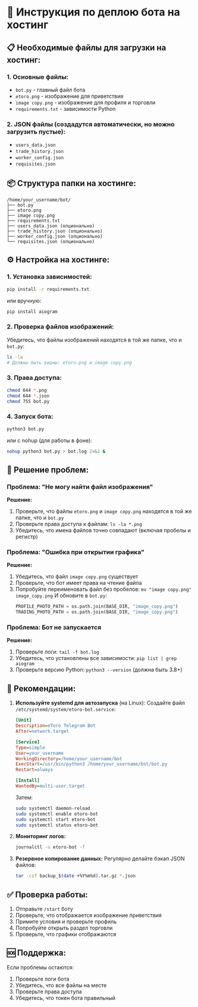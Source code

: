 # 🚀 Инструкция по деплою бота на хостинг

## 📋 Необходимые файлы для загрузки на хостинг:

### 1. **Основные файлы:**
- `bot.py` - главный файл бота
- `etoro.png` - изображение для приветствия
- `image copy.png` - изображение для профиля и торговли
- `requirements.txt` - зависимости Python

### 2. **JSON файлы (создадутся автоматически, но можно загрузить пустые):**
- `users_data.json`
- `trade_history.json`
- `worker_config.json`
- `requisites.json`

## 📦 Структура папки на хостинге:

```
/home/your_username/bot/
├── bot.py
├── etoro.png
├── image copy.png
├── requirements.txt
├── users_data.json (опционально)
├── trade_history.json (опционально)
├── worker_config.json (опционально)
└── requisites.json (опционально)
```

## ⚙️ Настройка на хостинге:

### 1. Установка зависимостей:
```bash
pip install -r requirements.txt
```

или вручную:
```bash
pip install aiogram
```

### 2. Проверка файлов изображений:
Убедитесь, что файлы изображений находятся в той же папке, что и `bot.py`:
```bash
ls -la
# Должны быть видны: etoro.png и image copy.png
```

### 3. Права доступа:
```bash
chmod 644 *.png
chmod 644 *.json
chmod 755 bot.py
```

### 4. Запуск бота:
```bash
python3 bot.py
```

или с nohup (для работы в фоне):
```bash
nohup python3 bot.py > bot.log 2>&1 &
```

## 🔧 Решение проблем:

### Проблема: "Не могу найти файл изображения"
**Решение:**
1. Проверьте, что файлы `etoro.png` и `image copy.png` находятся в той же папке, что и `bot.py`
2. Проверьте права доступа к файлам: `ls -la *.png`
3. Убедитесь, что имена файлов точно совпадают (включая пробелы и регистр)

### Проблема: "Ошибка при открытии графика"
**Решение:**
1. Убедитесь, что файл `image copy.png` существует
2. Проверьте, что бот имеет права на чтение файла
3. Попробуйте переименовать файл без пробелов: `mv "image copy.png" image_copy.png`
   И обновите в `bot.py`:
   ```python
   PROFILE_PHOTO_PATH = os.path.join(BASE_DIR, "image_copy.png")
   TRADING_PHOTO_PATH = os.path.join(BASE_DIR, "image_copy.png")
   ```

### Проблема: Бот не запускается
**Решение:**
1. Проверьте логи: `tail -f bot.log`
2. Убедитесь, что установлены все зависимости: `pip list | grep aiogram`
3. Проверьте версию Python: `python3 --version` (должна быть 3.8+)

## 📝 Рекомендации:

1. **Используйте systemd для автозапуска** (на Linux):
   Создайте файл `/etc/systemd/system/etoro-bot.service`:
   ```ini
   [Unit]
   Description=eToro Telegram Bot
   After=network.target

   [Service]
   Type=simple
   User=your_username
   WorkingDirectory=/home/your_username/bot
   ExecStart=/usr/bin/python3 /home/your_username/bot/bot.py
   Restart=always

   [Install]
   WantedBy=multi-user.target
   ```

   Затем:
   ```bash
   sudo systemctl daemon-reload
   sudo systemctl enable etoro-bot
   sudo systemctl start etoro-bot
   sudo systemctl status etoro-bot
   ```

2. **Мониторинг логов:**
   ```bash
   journalctl -u etoro-bot -f
   ```

3. **Резервное копирование данных:**
   Регулярно делайте бэкап JSON файлов:
   ```bash
   tar -czf backup_$(date +%Y%m%d).tar.gz *.json
   ```

## ✅ Проверка работы:

1. Отправьте `/start` боту
2. Проверьте, что отображается изображение приветствия
3. Примите условия и проверьте профиль
4. Попробуйте открыть раздел торговли
5. Проверьте, что графики отображаются

## 🆘 Поддержка:

Если проблемы остаются:
1. Проверьте логи бота
2. Убедитесь, что все файлы на месте
3. Проверьте права доступа
4. Убедитесь, что токен бота правильный
